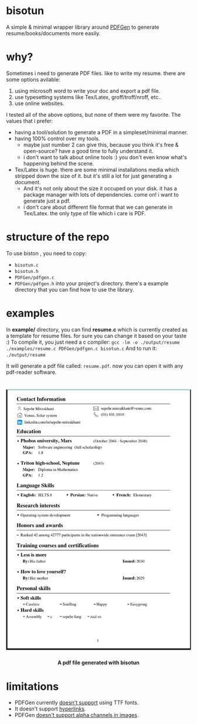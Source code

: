 # bisotun
A simple & minimal wrapper library around [PDFGen](https://github.com/AndreRenaud/PDFGen) to generate resume/books/documents more easily.

# why?
Sometimes i need to generate PDF files. like to write my resume. there are some options avilable:
1. using microsoft word to write your doc and export a pdf file.
2. use typesetting systems like Tex/Latex, groff/troff/nroff, etc..
3. use online websites.

I tested all of the above options, but none of them were my favorite. The values that i prefer:
- having a tool/solution to generate a PDF in a simpleset/minimal manner.
- having 100% control over my tools.
  - maybe just number 2 can give this, because you think it's free & open-source? have a good time to fully understand it.
  - i don't want to talk about online tools :) you don't even know what's happening behind the scene.
- Tex/Latex is huge. there are some minimal installations media which stripped down the size of it. but it's still a lot for just generating a document.
  - And it's not only about the size it occuped on your disk. it has a package manager with lots of dependencies. come on! i want to generate just a pdf.
  - i don't care about different file format that we can generate in Tex/Latex. the only type of file which i care is PDF.

# structure of the repo
To use biston , you need to copy:
- `bisotun.c`
- `bisotun.h`
- `PDFGen/pdfgen.c`
- `PDFGen/pdfgen.h`
into your project's directory. there's a example directory that you can find how to use the library.

# examples
In __example/__ directory, you can find __resume.c__ which is currently created as a template for resume files. for sure you can change it based on your taste :)
To compile it, you just need a c compiler:
  `gcc -lm -o ./output/resume ./examples/resume.c PDFGen/pdfgen.c bisotun.c`
And to run it:
  `./output/resume`

It will generate a pdf file called: `resume.pdf`. now you can open it with any pdf-reader software.

<h1 align="center">
	<img width="900" src="data/resume.png" alt="mpi">
    <br/>
    <h4 align="center">A pdf file generated with bisotun</a></h4>
</h1>

# limitations
- PDFGen currently [doesn't support](arbitrary) using TTF fonts.
- It doesn't support [hyperlinks](https://github.com/AndreRenaud/PDFGen/issues/148).
- PDFGen [doesn't support alpha channels in images](https://github.com/AndreRenaud/PDFGen/issues/149).
